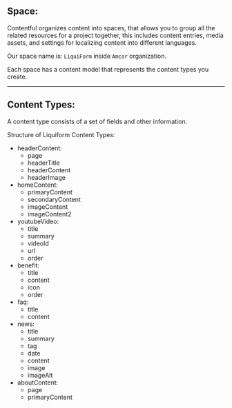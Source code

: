 ## Space:
Contentful organizes content into spaces, that allows you to group all the related resources for a project together, this includes content entries, media assets, and settings for localizing content into different languages.

Our space name is: `LiquiForm` inside `Amcor` organization.

Each space has a content model that represents the content types you create.
____

## Content Types:
A content type consists of a set of fields and other information.

Structure of Liquiform Content Types:

- headerContent: 
  - page
  - headerTitle
  - headerContent
  - headerImage
- homeContent:
  - primaryContent
  - secondaryContent
  - imageContent
  - imageContent2
- youtubeVideo:
  - title
  - summary
  - videoId
  - url
  - order
- benefit:
  - title
  - content
  - icon
  - order
- faq:
  - title
  - content
- news:
  - title
  - summary
  - tag
  - date
  - content
  - image
  - imageAlt
- aboutContent:
  - page
  - primaryContent
